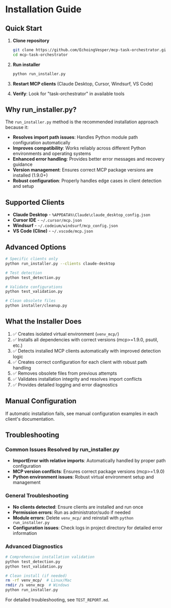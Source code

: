 # Installation Guide

## Quick Start

1. **Clone repository**

   ```bash
   git clone https://github.com/EchoingVesper/mcp-task-orchestrator.git
   cd mcp-task-orchestrator
   ```

2. **Run installer**

   ```bash
   python run_installer.py
   ```

3. **Restart MCP clients** (Claude Desktop, Cursor, Windsurf, VS Code)

4. **Verify**: Look for "task-orchestrator" in available tools

## Why run_installer.py?

The `run_installer.py` method is the recommended installation approach because it:

- **Resolves import path issues**: Handles Python module path configuration automatically
- **Improves compatibility**: Works reliably across different Python environments and operating systems  
- **Enhanced error handling**: Provides better error messages and recovery guidance
- **Version management**: Ensures correct MCP package versions are installed (1.9.0+)
- **Robust configuration**: Properly handles edge cases in client detection and setup

## Supported Clients

- **Claude Desktop** - `%APPDATA%\Claude\claude_desktop_config.json`
- **Cursor IDE** - `~/.cursor/mcp.json`
- **Windsurf** - `~/.codeium/windsurf/mcp_config.json`
- **VS Code (Cline)** - `~/.vscode/mcp.json`

## Advanced Options

```bash
# Specific clients only
python run_installer.py --clients claude-desktop

# Test detection
python test_detection.py

# Validate configurations  
python test_validation.py

# Clean obsolete files
python installer/cleanup.py
```

## What the Installer Does

1. ✅ Creates isolated virtual environment (`venv_mcp/`)
2. ✅ Installs all dependencies with correct versions (mcp>=1.9.0, psutil, etc.)
3. ✅ Detects installed MCP clients automatically with improved detection logic
4. ✅ Creates correct configuration for each client with robust path handling
5. ✅ Removes obsolete files from previous attempts
6. ✅ Validates installation integrity and resolves import conflicts
7. ✅ Provides detailed logging and error diagnostics

## Manual Configuration

If automatic installation fails, see manual configuration examples in each client's documentation.

## Troubleshooting

### Common Issues Resolved by run_installer.py

- **ImportError with relative imports**: Automatically handled by proper path configuration
- **MCP version conflicts**: Ensures correct package versions (mcp>=1.9.0)
- **Python environment issues**: Robust virtual environment setup and management

### General Troubleshooting

- **No clients detected**: Ensure clients are installed and run once
- **Permission errors**: Run as administrator/sudo if needed  
- **Module errors**: Delete `venv_mcp/` and reinstall with `python run_installer.py`
- **Configuration issues**: Check logs in project directory for detailed error information

### Advanced Diagnostics

```bash
# Comprehensive installation validation
python test_detection.py
python test_validation.py

# Clean install (if needed)
rm -rf venv_mcp/  # Linux/Mac
rmdir /s venv_mcp  # Windows
python run_installer.py
```

For detailed troubleshooting, see `TEST_REPORT.md`.